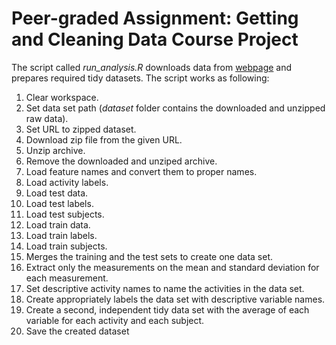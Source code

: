 # Peer-graded Assignment: Getting and Cleaning Data Course Project

The script called *run_analysis.R* downloads data from [webpage](https://d396qusza40orc.cloudfront.net/getdata%2Fprojectfiles%2FUCI%20HAR%20Dataset.zip) and prepares required tidy datasets. The script works as following:

1. Clear workspace.
2. Set data set path (*dataset* folder contains the downloaded and unzipped raw data).
3. Set URL to zipped dataset.
4. Download zip file from the given URL.
5. Unzip archive.
6. Remove the downloaded and unziped archive.
7. Load feature names and convert them to proper names.
8. Load activity labels.
9. Load test data.
10. Load test labels.
11. Load test subjects.
12. Load train data.
13. Load train labels.
14. Load train subjects.
15. Merges the training and the test sets to create one data set. 
16. Extract only the measurements on the mean and standard deviation for each measurement.
17. Set descriptive activity names to name the activities in the data set.
18. Create appropriately labels the data set with descriptive variable names.
19. Create a second, independent tidy data set with the average of each variable for each activity and each subject.
20. Save the created dataset